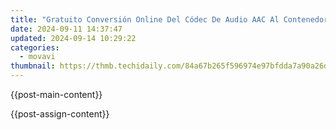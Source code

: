 ```yaml
---
title: "Gratuito Conversión Online Del Códec De Audio AAC Al Contenedor Ogg: Métodos Y Sitios Web Para Compartir Archivos Sonoros Efectivamente"
date: 2024-09-11 14:37:47
updated: 2024-09-14 10:29:22
categories:
  - movavi
thumbnail: https://thmb.techidaily.com/84a67b265f596974e97bfdda7a90a26dbf8d262c88616db568ebfae06dbc4deb.jpg
---
```


{{post-main-content}}

<ins class="adsbygoogle"
     style="display:block"
     data-ad-format="autorelaxed"
     data-ad-client="ca-pub-7571918770474297"
     data-ad-slot="1223367746"></ins>

{{post-assign-content}}

<ins class="adsbygoogle"
     style="display:block"
     data-ad-client="ca-pub-7571918770474297"
     data-ad-slot="8358498916"
     data-ad-format="auto"
     data-full-width-responsive="true"></ins>
